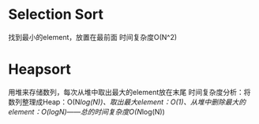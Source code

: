 # Selection Sort
找到最小的element，放置在最前面
时间复杂度O(N^2)

# Heapsort
用堆来存储数列，每次从堆中取出最大的element放在末尾
时间复杂度分析：将数列整理成Heap：O(N*log(N))、取出最大element：O(1)、从堆中删除最大的element：O(logN)——总的时间复杂度O(N*log(N))

## 
<!--stackedit_data:
eyJoaXN0b3J5IjpbLTQ5NjY3Njk1MiwtMjA1Mzk5OTYwMF19
-->